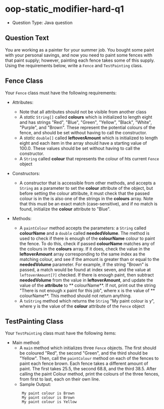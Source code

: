 # oop-static_modifier-hard-q1

- Question Type: Java question

## Question Text

You are working as a painter for your summer job. You bought some paint with your personal savings, and now you need to
paint some fences with that paint supply; however, painting each fence takes some of this supply. Using the requirements
below, write a `Fence` and `TestPainting` class.

## Fence Class

Your `Fence` class must have the following requirements:

- Attributes:
    - Note that all attributes should not be visible from another class
    - A _static_ `String[]` called **colours** which is initialized to length eight and has strings "Red", "Blue",
      "Green", "Yellow", "Black", "White", "Purple", and "Brown". These represent the potential colours of the fence,
      and should be set without having to call the constructor.
    - A _static_ `double[]` called **leftoverAmount** which is initialized to length eight and each item in the array
      should have a starting value of 100.0. These values should be set without having to call the constructor.
    - A `String` called **colour** that represents the colour of hts current `Fence` object

- Constructors:
    - A constructor that is accessible from other methods, and accepts a `String` as a parameter to set the **colour**
      attribute of the object, but before setting the colour attribute, it must check that the passed colour is in the
      is also one of the strings in the **colours** array. Note that this must be an exact match (case-sensitive), and
      if no match is found, initialize the **colour** attribute to "Blue".

- Methods:
    - A `paintColour` method accepts the parameters: a `String` called **colourName** and a `double` called
      **neededVolume**. The method is used to check if there is enough of the **colourName** colour to paint the fence.
      To do this, check if passed **colourName** matches any of the colours in the **colours** array. If it does, check
      the value in the **leftoverAmount** array corresponding to the same index as the matching colour, and see if the
      amount is greater than or equal to the **neededVolume** parameter. For example, if the string "Brown" is passed, a
      match would be found at index seven, and the value at `leftoverAmount[7]` checked. If there is enough paint, then
      subtract **neededVolume** from the value in **leftoverAmount**, and update the value of the **attribute** to **
      colourName**. If not, print out the string "There is not enough x paint for this job", where x is the value of **
      colourName**. This method should not return anything.
    - A `toString` method which returns the `String` "My paint colour is y", where y is the value of the **colour**
      attribute of the `Fence` object

## TestPainting Class

Your `TestPainting` class must have the following items:

- Main method:
    - A `main` method which initializes three `Fence` objects. The first should be coloured "Red", the second "Green",
      and the third should be "Yellow". Then, call the `paintColour` method on each of the fences to paint each fence
      brown. Each fence takes a different amount of paint. The first takes 25.5, the second 68.8, and the third 38.5.
      After calling the paint Colour method, print the colours of the three fences, from first to last, each on their
      own line.
    - Sample Output:
       ```
        My paint colour is Brown
        My paint colour is Brown
        My paint colour is Yellow
      ```
